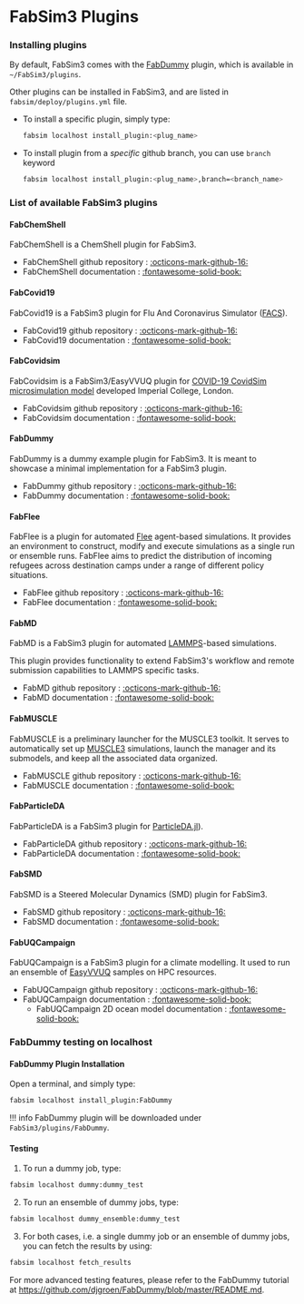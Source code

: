 # FabSim3 Plugins

### Installing plugins

By default, FabSim3 comes with the [FabDummy](https://github.com/djgroen/FabDummy) plugin, which is available in `~/FabSim3/plugins`. 

Other plugins can be installed in FabSim3, and are listed in `fabsim/deploy/plugins.yml` file.

* To install a specific plugin, simply type:
	```sh
	fabsim localhost install_plugin:<plug_name>
	```

* To install plugin from a *specific* github branch, you can use `branch` keyword
	```sh
	fabsim localhost install_plugin:<plug_name>,branch=<branch_name>
	```


### List of available FabSim3 plugins

#### FabChemShell

FabChemShell is a ChemShell plugin for FabSim3.

* FabChemShell github repository : [:octicons-mark-github-16:](https://github.com/gh3orghiu/FabChemShell)
* FabChemShell documentation : [:fontawesome-solid-book:](https://github.com/gh3orghiu/FabChemShell/blob/master/README.md)


#### FabCovid19

FabCovid19 is a FabSim3 plugin for Flu And Coronavirus Simulator ([FACS](https://facs.readthedocs.io/en/latest/)).

* FabCovid19 github repository : [:octicons-mark-github-16:](https://github.com/djgroen/FabCovid19)
* FabCovid19 documentation : [:fontawesome-solid-book:](https://github.com/djgroen/FabCovid19/blob/master/README.md)


#### FabCovidsim

FabCovidsim is a FabSim3/EasyVVUQ plugin for [COVID-19 CovidSim microsimulation model](https://github.com/mrc-ide/covid-sim) developed Imperial College, London.

* FabCovidsim github repository : [:octicons-mark-github-16:](https://github.com/arabnejad/FabCovidsim)
* FabCovidsim documentation : [:fontawesome-solid-book:](https://github.com/arabnejad/FabCovidsim/blob/dev/README.md)


#### FabDummy

FabDummy is a dummy example plugin for FabSim3. It is meant to showcase a minimal implementation for a FabSim3 plugin.

* FabDummy github repository : [:octicons-mark-github-16:](https://github.com/djgroen/FabDummy)
* FabDummy documentation : [:fontawesome-solid-book:](https://github.com/djgroen/FabDummy/blob/master/README.md)


#### FabFlee

FabFlee is a plugin for automated [Flee](https://github.com/djgroen/flee) agent-based simulations. It provides an environment to construct, modify and execute simulations as a single run or ensemble runs. FabFlee aims to predict the distribution of incoming refugees across destination camps under a range of different policy situations.

* FabFlee github repository : [:octicons-mark-github-16:](https://github.com/djgroen/FabFlee)
* FabFlee documentation : [:fontawesome-solid-book:](https://github.com/djgroen/FabFlee/blob/master/doc/FabFlee.md)


#### FabMD

FabMD is a FabSim3 plugin for automated [LAMMPS](https://lammps.sandia.gov/)-based simulations.

This plugin provides functionality to extend FabSim3's workflow and remote submission capabilities to LAMMPS specific tasks.

* FabMD github repository : [:octicons-mark-github-16:](https://github.com/UCL-CCS/FabMD)
* FabMD documentation : [:fontawesome-solid-book:](https://fabmd.readthedocs.io)


#### FabMUSCLE

FabMUSCLE is a preliminary launcher for the MUSCLE3 toolkit. It serves to automatically set up [MUSCLE3](https://muscle3.readthedocs.io) simulations, launch the manager and its submodels, and keep all the associated data organized.

* FabMUSCLE github repository : [:octicons-mark-github-16:](https://github.com/djgroen/FabMUSCLE)
* FabMUSCLE documentation : [:fontawesome-solid-book:](https://github.com/djgroen/FabMUSCLE/blob/master/README.md)


#### FabParticleDA

FabParticleDA is a FabSim3 plugin for [ParticleDA.jl](https://github.com/Team-RADDISH/ParticleDA.jl)).

* FabParticleDA github repository : [:octicons-mark-github-16:](https://github.com/djgroen/FabParticleDA)
* FabParticleDA documentation : [:fontawesome-solid-book:](https://github.com/djgroen/FabParticleDA/blob/master/README.md)


#### FabSMD

FabSMD is a Steered Molecular Dynamics (SMD) plugin for FabSim3.

* FabSMD github repository : [:octicons-mark-github-16:](https://github.com/potterton48/FabSMD)
* FabSMD documentation : [:fontawesome-solid-book:](https://github.com/potterton48/FabSMD/blob/master/README.md)


#### FabUQCampaign

FabUQCampaign is a FabSim3 plugin for a climate modelling. It used to run an ensemble of [EasyVVUQ](https://github.com/UCL-CCS/EasyVVUQ/) samples on HPC resources.


* FabUQCampaign github repository : [:octicons-mark-github-16:](https://github.com/wedeling/FabUQCampaign)
* FabUQCampaign documentation : [:fontawesome-solid-book:](https://github.com/wedeling/FabUQCampaign/blob/master/README.md)
	* FabUQCampaign 2D ocean model documentation : [:fontawesome-solid-book:](https://github.com/wedeling/FabUQCampaign/blob/master/Tutorial_ocean.md)


### FabDummy testing on localhost

#### FabDummy Plugin Installation
Open a terminal, and simply type:
```sh
fabsim localhost install_plugin:FabDummy
```
!!! info
	FabDummy plugin will be downloaded under `FabSim3/plugins/FabDummy`.

#### Testing
1. To run a dummy job, type:
```sh
fabsim localhost dummy:dummy_test
```
2. To run an ensemble of dummy jobs, type:
```sh
fabsim localhost dummy_ensemble:dummy_test
```
3. For both cases, i.e. a single dummy job or an ensemble of dummy jobs, you can fetch the results by using:
```sh
fabsim localhost fetch_results
```

For more advanced testing features, please refer to the FabDummy tutorial at <https://github.com/djgroen/FabDummy/blob/master/README.md>.

